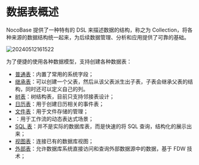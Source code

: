 # 数据表概述

NocoBase 提供了一种特有的 DSL 来描述数据的结构，称之为 Collection，将各种来源的数据结构统一起来，为后续数据管理、分析和应用提供了可靠的基础。

![20240512161522](https://static-docs.nocobase.com/20240512161522.png)

为了便捷的使用各种数据模型，支持创建各种数据表：

- [普通表](/data-sources/data-source-main/general-collection)：内置了常用的系统字段；
- [继承表](/data-sources/data-source-main/inheritance-collection)：可以创建一个父表，然后从该父表派生出子表，子表会继承父表的结构，同时还可以定义自己的列。
- [树表](/data-sources/collection-tree)：树结构表，目前只支持邻接表设计；
- [日历表](/data-sources/calendar/calendar-collection)：用于创建日历相关的事件表；
- [文件表](/data-sources/file-manager/file-collection)：用于文件存储的管理；
- ：用于工作流的动态表达式场景；
- [SQL 表](/data-sources/collection-sql)：并不是实际的数据库表，而是快速的将 SQL 查询，结构化的展示出来；
- [视图表](/data-sources/collection-view)：连接已有的数据库视图；
- [外部表](/data-sources/collection-fdw)：允许数据库系统直接访问和查询外部数据源中的数据，基于 FDW 技术；
